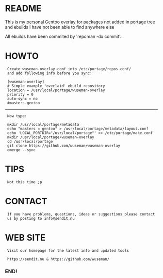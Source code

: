 
# README

   This is my personal Gentoo overlay for packages not added in portage tree and ebuilds I have not been able to find anywhere else


   All ebuilds have been commited by 'repoman -dx commit'..

# HOWTO

     Create wuseman-overlay.conf into /etc/portage/repos.conf/
     and add following info before you sync:

     [wuseman-overlay]
     # Simple example 'overlaid' ebuild repository
     location = /usr/local/portage/wuseman-overlay
     priority = 0
     auto-sync = no
     #masters-gentoo

-----------------------------------------------------------

     Now type:
     
     mkdir /usr/local/portage/metadata
     echo "masters = gentoo" > /usr/local/portage/metadata/layout.conf
     echo 'LOCAL_PORTDIR="/usr/local/portage"' >> /etc/portage/make.conf
     mkdir /usr/local/portage/wuseman-overlay
     cd /usr/local/portage
     git clone https://github.com/wuseman/wuseman-overlay
     emerge --sync

# TIPS

     Not this time ;p

# CONTACT

     If you have problems, questions, ideas or suggestions please contact
     us by posting to info@sendit.nu

# WEB SITE

     Visit our homepage for the latest info and updated tools

     https://sendit.nu & https://github.com/wuseman/

### END!

